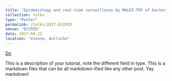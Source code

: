 ```yaml
---
title: "Epidemiology and real-time surveillance by MALDI-TOF of bacterial species in public hospitals of Marseille, France over a 2-year period"
collection: talks
type: "Poster"
permalink: /talks/2017-ECCMID
venue: "ECCMID"
date: 2017-04-22
location: "Vienne, Autriche"
---
```


[Do](http://exampleurl.com)

This is a description of your tutorial, note the different field in type. This is a markdown files that can be all markdown-ified like any other post. Yay markdown!
